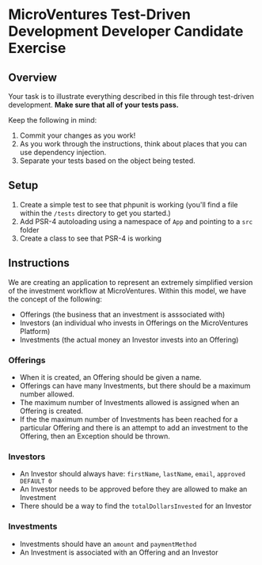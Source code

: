 # MicroVentures Test-Driven Development Developer Candidate Exercise

## Overview

Your task is to illustrate everything described in this file through test-driven development. **Make sure that all of your tests pass.**

Keep the following in mind:

1. Commit your changes as you work!
2. As you work through the instructions, think about places that you can use dependency injection.
3. Separate your tests based on the object being tested.

## Setup

1. Create a simple test to see that phpunit is working (you'll find a file within the `/tests` directory to get you started.)
2. Add PSR-4 autoloading using a namespace of `App` and pointing to a `src` folder
3. Create a class to see that PSR-4 is working

## Instructions

We are creating an application to represent an extremely simplified version of the investment workflow at MicroVentures. Within this model, we have the concept of the following:

* Offerings (the business that an investment is asssociated with)
* Investors (an individual who invests in Offerings on the MicroVentures Platform)
* Investments (the actual money an Investor invests into an Offering)

### Offerings

* When it is created, an Offering should be given a name.
* Offerings can have many Investments, but there should be a maximum number allowed.
* The maximum number of Investments allowed is assigned when an Offering is created.
* If the the maximum number of Investments has been reached for a particular Offering and there is an attempt to add an investment to the Offering, then an Exception should be thrown.

### Investors

* An Investor should always have: `firstName`, `lastName`, `email`, `approved DEFAULT 0`
* An Investor needs to be approved before they are allowed to make an Investment
* There should be a way to find the `totalDollarsInvested` for an Investor

### Investments

* Investments should have an `amount` and `paymentMethod`
* An Investment is associated with an Offering and an Investor
